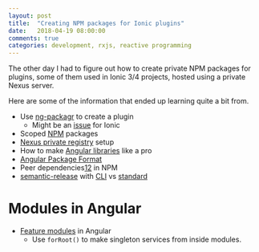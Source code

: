 ```yaml
---
layout: post
title:  "Creating NPM packages for Ionic plugins"
date:   2018-04-19 08:00:00
comments: true
categories: development, rxjs, reactive programming
---
```


The other day I had to figure out how to create private NPM packages for plugins, some of them used in Ionic 3/4 projects, hosted using a private Nexus server. 

Here are some of the information that ended up learning quite a bit from.

* Use [ng-packagr][ng-packagr] to create a plugin
    * Might be an [issue][ng-packagr-issue] for Ionic
* Scoped [NPM][npm-scope] packages
* [Nexus private registry][nexus-registry] setup
* How to make [Angular libraries][angular-libs] like a pro
* [Angular Package Format][apf]
* Peer dependencies[1][peer-1][2][peer-2] in NPM
* [semantic-release][semantic-release] with [CLI][semantic-release-cli] vs [standard][standard-version]

# Modules in Angular

* [Feature modules][feature-module] in Angular
    * Use `forRoot()` to make singleton services from inside modules.

[feature-module]: https://angular-2-training-book.rangle.io/handout/modules/feature-modules.html
[ng-packagr]: https://medium.com/@nikolasleblanc/building-an-angular-4-component-library-with-the-angular-cli-and-ng-packagr-53b2ade0701e
[ng-packagr-issue]: https://github.com/dherges/ng-packagr/issues/434
[nexus-registry]: https://blog.sonatype.com/using-nexus-3-as-your-repository-part-2-npm-packages
[npm-scope]: https://docs.npmjs.com/misc/scope#associating-a-scope-with-a-registry
[angular-libs]: https://www.youtube.com/watch?v=K4YMmwxGKjY
[apf]: https://docs.google.com/document/d/1CZC2rcpxffTDfRDs6p1cfbmKNLA6x5O-NtkJglDaBVs/edit
[peer-1]: https://stackoverflow.com/questions/18875674/whats-the-difference-between-dependencies-devdependencies-and-peerdependencies
[peer-2]: https://nodejs.org/en/blog/npm/peer-dependencies/
[semantic-release]: https://github.com/semantic-release/semantic-release
[semantic-release-cli]: https://github.com/semantic-release/cli
[standard-version]: https://github.com/conventional-changelog/standard-version/